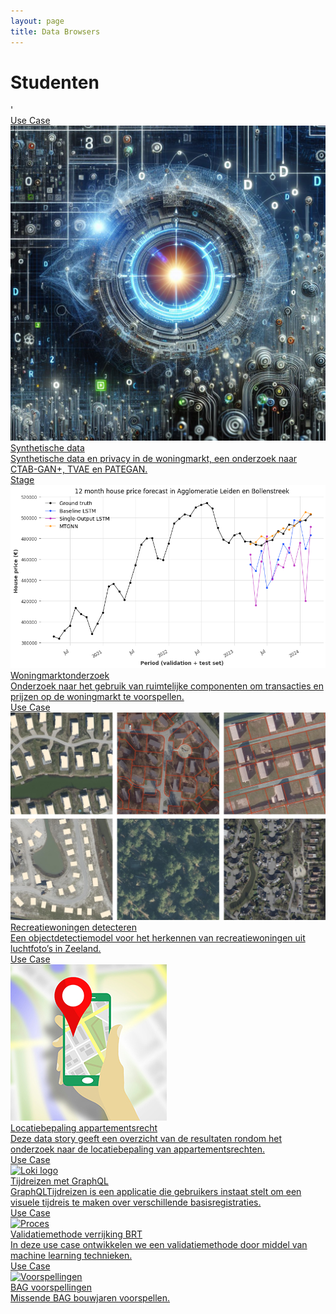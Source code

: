 ```yaml
---
layout: page
title: Data Browsers
---
```


# Studenten

<div class="cards-wrapper">'
  <a href="/cases/synthetische_data">
   <div class="card">
      <div class="card-type">Use Case</div>
      <img class="card-image" src="/assets/images/synthetische_data/tile.jpg" alt="Synthetische data">
      <div class="card-title">Synthetische data</div>
      <div class="card-description">Synthetische data en privacy in de woningmarkt, een onderzoek naar CTAB-GAN+, TVAE en PATEGAN.</div>
    </div>
  <a href="/cases/woningmarktonderzoek">
   <div class="card">
      <div class="card-type">Stage</div>
      <img class="card-image" src="/assets/images/woningmarktonderzoek.png" alt="woningmarktonderzoek">
      <div class="card-title">Woningmarktonderzoek</div>
      <div class="card-description">Onderzoek naar het gebruik van ruimtelijke componenten om transacties en prijzen op de woningmarkt te voorspellen. </div>
    </div>
  <a href="/cases/recreatiewoningen">
   <div class="card">
      <div class="card-type">Use Case</div>
      <img class="card-image" src="/assets/images/figuur1.png" alt="Recreatiewoningen">
      <div class="card-title">Recreatiewoningen detecteren</div>
      <div class="card-description">Een objectdetectiemodel voor het herkennen van recreatiewoningen uit luchtfoto’s in Zeeland. </div>
    </div>
    <a href="/cases/locatiebepaling_appartementsrecht">
    <div class="card">
      <div class="card-type">Use Case</div>
      <img class="card-image" src="/assets/images/locatiebepaling.jpg" alt="Locatiebepaling">
      <div class="card-title">Locatiebepaling appartementsrecht</div>
      <div class="card-description">Deze data story geeft een overzicht van de resultaten rondom het onderzoek naar de locatiebepaling van appartementsrechten.  </div>
    </div>
  </a>
  <a href="/cases/graphqltijdreizen">
    <div class="card">
      <div class="card-type">Use Case</div>
      <img class="card-image" src="/assets/images/graphql-logo.png" alt="Loki logo">
      <div class="card-title">Tijdreizen met GraphQL</div>
      <div class="card-description">GraphQLTijdreizen is een applicatie die gebruikers instaat stelt om een visuele tijdreis te maken over verschillende basisregistraties.</div>
    </div>
  </a> 
    <a href="/cases/validatiemethode">
    <div class="card">
      <div class="card-type">Use Case</div>
      <img class="card-image" src="/assets/images/brt-ld.png" alt="Proces">
      <div class="card-title">Validatiemethode verrijking BRT</div>
      <div class="card-description">In deze use case ontwikkelen we een validatiemethode door middel van machine learning technieken.</div>
    </div>
  </a>
  <a href="/cases/bag-voorspellingen">
    <div class="card">
      <div class="card-type">Use Case</div>
      <img class="card-image" src="/assets/images/bag-voorspellingen-shiny.PNG" alt="Voorspellingen">
      <div class="card-title">BAG voorspellingen</div>
      <div class="card-description">Missende BAG bouwjaren voorspellen.</div>
  </a>
</div>
